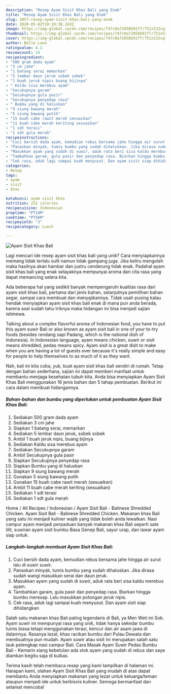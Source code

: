 ```yaml
---
description: "Resep Ayam Sisit Khas Bali yang Enak"
title: "Resep Ayam Sisit Khas Bali yang Enak"
slug: 3857-resep-ayam-sisit-khas-bali-yang-enak
date: 2020-05-02T10:19:38.243Z
image: https://img-global.cpcdn.com/recipes/747c0a72058b91ff/751x532cq70/ayam-sisit-khas-bali-foto-resep-utama.jpg
thumbnail: https://img-global.cpcdn.com/recipes/747c0a72058b91ff/751x532cq70/ayam-sisit-khas-bali-foto-resep-utama.jpg
cover: https://img-global.cpcdn.com/recipes/747c0a72058b91ff/751x532cq70/ayam-sisit-khas-bali-foto-resep-utama.jpg
author: Belle Lane
ratingvalue: 4.1
reviewcount: 14
recipeingredient:
- "500 gram dada ayam"
- "3 cm jahe"
- "1 batang serai memarkan"
- "5 lembar daun jeruk sobek sobek"
- "1 buah jeruk nipis buang bijinya"
- " Kaldu sisa merebus ayam"
- "Secukupnya garam"
- "Secukupnya gula pasir"
- "Secukupnya penyedap rasa"
- " Bumbu yang di haluskan"
- "9 siung bawang merah"
- "5 siung bawang putih"
- "15 buah cabe rawit merah sesuaikan"
- "11 buah cabe merah keriting sesuaikan"
- "1 sdt terasi"
- "1 sdt gula merah"
recipeinstructions:
- "Cuci bersih dada ayam, kemudian rebus bersama jahe hingga air surut lalu di suwir suwir."
- "Panaskan minyak, tumis bumbu yang sudah dihaluskan. Jika dirasa sudah wangi masukkan serai dan daun jeruk."
- "Masukkan ayam yang sudah di suwir, aduk rata beri sisa kaldu merebus ayam."
- "Tambahkan garam, gula pasir dan penyedap rasa. Biarkan hingga bumbu meresap. Lalu masukkan potongan jeruk nipis."
- "Cek rasa, aduk lagi sampai kuah menyusut. Dan ayam sisit siap dihidangkan"
categories:
- Resep
tags:
- ayam
- sisit
- khas

katakunci: ayam sisit khas 
nutrition: 252 calories
recipecuisine: Indonesian
preptime: "PT14M"
cooktime: "PT56M"
recipeyield: "3"
recipecategory: Lunch

---
```



![Ayam Sisit Khas Bali](https://img-global.cpcdn.com/recipes/747c0a72058b91ff/751x532cq70/ayam-sisit-khas-bali-foto-resep-utama.jpg)

Lagi mencari ide resep ayam sisit khas bali yang unik? Cara menyiapkannya memang tidak terlalu sulit namun tidak gampang juga. Jika keliru mengolah maka hasilnya akan hambar dan justru cenderung tidak enak. Padahal ayam sisit khas bali yang enak selayaknya mempunyai aroma dan cita rasa yang dapat memancing selera kita.

Ada beberapa hal yang sedikit banyak mempengaruhi kualitas rasa dari ayam sisit khas bali, pertama dari jenis bahan, selanjutnya pemilihan bahan segar, sampai cara membuat dan menyajikannya. Tidak usah pusing kalau hendak menyiapkan ayam sisit khas bali enak di mana pun anda berada, karena asal sudah tahu triknya maka hidangan ini bisa menjadi sajian istimewa.

Talking about a complex flavorful aroma of Indonesian food, you have to put this ayam suwir Bali or also known as ayam sisit bali in one of your to-try foods (besides rendang sapi Padang, which is the national dish of Indonesia). In Indonesian language, ayam means chicken, suwir or sisit means shredded, pedas means spicy. Ayam sisit is a great dish to make when you are having a lot of guests over because it&#39;s really simple and easy for people to help themselves to as much of it as they want.


Nah, kali ini kita coba, yuk, buat ayam sisit khas bali sendiri di rumah. Tetap dengan bahan sederhana, sajian ini dapat memberi manfaat untuk membantu menjaga kesehatan tubuh kita. Anda bisa menyiapkan Ayam Sisit Khas Bali menggunakan 16 jenis bahan dan 5 tahap pembuatan. Berikut ini cara dalam membuat hidangannya.

<!--inarticleads1-->

##### Bahan-bahan dan bumbu yang diperlukan untuk pembuatan Ayam Sisit Khas Bali:

1. Sediakan 500 gram dada ayam
1. Sediakan 3 cm jahe
1. Siapkan 1 batang serai, memarkan
1. Sediakan 5 lembar daun jeruk, sobek sobek
1. Ambil 1 buah jeruk nipis, buang bijinya
1. Sediakan  Kaldu sisa merebus ayam
1. Sediakan Secukupnya garam
1. Ambil Secukupnya gula pasir
1. Siapkan Secukupnya penyedap rasa
1. Siapkan  Bumbu yang di haluskan
1. Siapkan 9 siung bawang merah
1. Gunakan 5 siung bawang putih
1. Gunakan 15 buah cabe rawit merah (sesuaikan)
1. Ambil 11 buah cabe merah keriting (sesuaikan)
1. Sediakan 1 sdt terasi
1. Sediakan 1 sdt gula merah


Home / All Recipes / Indonesian / Ayam Sisit Bali - Balinese Shredded Chicken. Ayam Sisit Bali - Balinese Shredded Chicken. Makanan khas Bali yang satu ini menjadi kuliner wajib yang tidak boleh anda lewatkan. Nasi campur ayam menjadi perpaduan banyak makanan khas Bali seperti sate lilit, suwiran ayam sisit bumbu Basa Genep Bali, sayur urap, dan lawar ayam siap untuk. 

<!--inarticleads2-->

##### Langkah-langkah membuat Ayam Sisit Khas Bali:

1. Cuci bersih dada ayam, kemudian rebus bersama jahe hingga air surut lalu di suwir suwir.
1. Panaskan minyak, tumis bumbu yang sudah dihaluskan. Jika dirasa sudah wangi masukkan serai dan daun jeruk.
1. Masukkan ayam yang sudah di suwir, aduk rata beri sisa kaldu merebus ayam.
1. Tambahkan garam, gula pasir dan penyedap rasa. Biarkan hingga bumbu meresap. Lalu masukkan potongan jeruk nipis.
1. Cek rasa, aduk lagi sampai kuah menyusut. Dan ayam sisit siap dihidangkan


Salah satu makanan khas Bali paling legendaris di Bali, ya Men Weti ini Sob. Ayam suwir ini mempunyai rasa yang unik, tidak hanya sekedar bumbu tumis biasa tetapi menggunakan terasi, kencur dan air asam jawa di dalamnya. Rasanya lezat, khas racikan bumbu dari Pulau Dewata dan membuatnya pun mudah. Ayam suwir atau sisit ini merupakan salah satu lauk pelengkap nasi campur Bali. Cara Masak Ayam Suwir Pedas Bumbu Bali - Kemarin siang kebetulan ada stok ayam yang sudah di rebus dan saya diamkan begitu saja di kulkas. 

Terima kasih telah membaca resep yang kami tampilkan di halaman ini. Harapan kami, olahan Ayam Sisit Khas Bali yang mudah di atas dapat membantu Anda menyiapkan makanan yang lezat untuk keluarga/teman ataupun menjadi ide untuk berbisnis kuliner. Semoga bermanfaat dan selamat mencoba!
